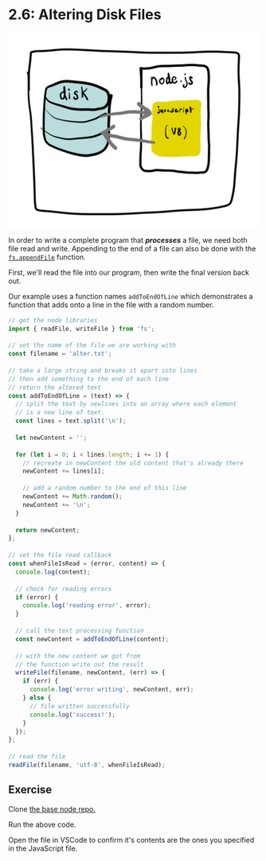 # 2.6: Altering Disk Files

![](../.gitbook/assets/disk-node.jpg)

In order to write a complete program that _**processes**_ a file, we need both file read and write. Appending to the end of a file can also be done with the [`fs.appendFile`](https://nodejs.org/api/fs.html#fs_fs_appendfile_path_data_options_callback) function.

First, we'll read the file into our program, then write the final version back out.

Our example uses a function names `addToEndOfLine` which demonstrates a function that adds onto a line in the file with a random number.

```javascript
// get the node libraries
import { readFile, writeFile } from 'fs';

// set the name of the file we are working with
const filename = 'alter.txt';

// take a large string and breaks it apart into lines
// then add something to the end of each line
// return the altered text
const addToEndOfLine = (text) => {
  // split the text by newlines into an array where each element
  // is a new line of text.
  const lines = text.split('\n');

  let newContent = '';

  for (let i = 0; i < lines.length; i += 1) {
    // recreate in newContent the old content that's already there
    newContent += lines[i];

    // add a random number to the end of this line
    newContent += Math.random();
    newContent += '\n';
  }

  return newContent;
};

// set the file read callback
const whenFileIsRead = (error, content) => {
  console.log(content);

  // check for reading errors
  if (error) {
    console.log('reading error', error);
  }

  // call the text processing function
  const newContent = addToEndOfLine(content);

  // with the new content we got from
  // the function write out the result
  writeFile(filename, newContent, (err) => {
    if (err) {
      console.log('error writing', newContent, err);
    } else {
      // file written successfully
      console.log('success!');
    }
  });
};

// read the file
readFile(filename, 'utf-8', whenFileIsRead);
```

## Exercise

Clone [the base node repo.](https://github.com/rocketacademy/base-node-swe1)

Run the above code.

Open the file in VSCode to confirm it's contents are the ones you specified in the JavaScript file.

